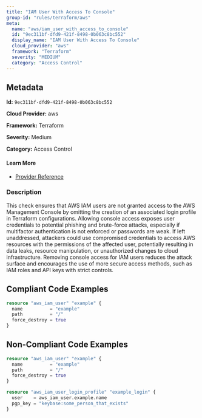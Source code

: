 ```yaml
---
title: "IAM User With Access To Console"
group-id: "rules/terraform/aws"
meta:
  name: "aws/iam_user_with_access_to_console"
  id: "9ec311bf-dfd9-421f-8498-0b063c8bc552"
  display_name: "IAM User With Access To Console"
  cloud_provider: "aws"
  framework: "Terraform"
  severity: "MEDIUM"
  category: "Access Control"
---
```

## Metadata

**Id:** `9ec311bf-dfd9-421f-8498-0b063c8bc552`

**Cloud Provider:** aws

**Framework:** Terraform

**Severity:** Medium

**Category:** Access Control

#### Learn More

 - [Provider Reference](https://registry.terraform.io/providers/hashicorp/aws/latest/docs/resources/iam_user_login_profile)

### Description

 This check ensures that AWS IAM users are not granted access to the AWS Management Console by omitting the creation of an associated login profile in Terraform configurations. Allowing console access exposes user credentials to potential phishing and brute-force attacks, especially if multifactor authentication is not enforced or passwords are weak. If left unaddressed, attackers could use compromised credentials to access AWS resources with the permissions of the affected user, potentially resulting in data leaks, resource manipulation, or unauthorized changes to cloud infrastructure. Removing console access for IAM users reduces the attack surface and encourages the use of more secure access methods, such as IAM roles and API keys with strict controls.


## Compliant Code Examples
```terraform
resource "aws_iam_user" "example" {
  name          = "example"
  path          = "/"
  force_destroy = true
}

```
## Non-Compliant Code Examples
```terraform
resource "aws_iam_user" "example" {
  name          = "example"
  path          = "/"
  force_destroy = true
}

resource "aws_iam_user_login_profile" "example_login" {
  user    = aws_iam_user.example.name
  pgp_key = "keybase:some_person_that_exists"
}

```